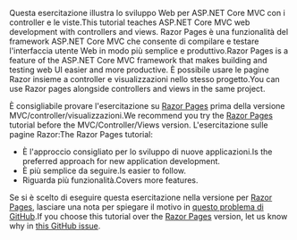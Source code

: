 <span data-ttu-id="da906-101">Questa esercitazione illustra lo sviluppo Web per ASP.NET Core MVC con i controller e le viste.</span><span class="sxs-lookup"><span data-stu-id="da906-101">This tutorial teaches ASP.NET Core MVC web development with controllers and views.</span></span> <span data-ttu-id="da906-102">Razor Pages è una funzionalità del framework ASP.NET Core MVC che consente di compilare e testare l'interfaccia utente Web in modo più semplice e produttivo.</span><span class="sxs-lookup"><span data-stu-id="da906-102">Razor Pages is a feature of the ASP.NET Core MVC framework that makes building and testing web UI easier and more productive.</span></span> <span data-ttu-id="da906-103">È possibile usare le pagine Razor insieme a controller e visualizzazioni nello stesso progetto.</span><span class="sxs-lookup"><span data-stu-id="da906-103">You can use Razor pages alongside controllers and views in the same project.</span></span>

<span data-ttu-id="da906-104">È consigliabile provare l'esercitazione su [Razor Pages](xref:tutorials/razor-pages/razor-pages-start) prima della versione MVC/controller/visualizzazioni.</span><span class="sxs-lookup"><span data-stu-id="da906-104">We recommend you try the [Razor Pages](xref:tutorials/razor-pages/razor-pages-start) tutorial before the MVC/Controller/Views version.</span></span> <span data-ttu-id="da906-105">L'esercitazione sulle pagine Razor:</span><span class="sxs-lookup"><span data-stu-id="da906-105">The Razor Pages tutorial:</span></span>

* <span data-ttu-id="da906-106">È l'approccio consigliato per lo sviluppo di nuove applicazioni.</span><span class="sxs-lookup"><span data-stu-id="da906-106">Is the preferred approach for new application development.</span></span>
* <span data-ttu-id="da906-107">È più semplice da seguire.</span><span class="sxs-lookup"><span data-stu-id="da906-107">Is easier to follow.</span></span>
* <span data-ttu-id="da906-108">Riguarda più funzionalità.</span><span class="sxs-lookup"><span data-stu-id="da906-108">Covers more features.</span></span>

<span data-ttu-id="da906-109">Se si è scelto di eseguire questa esercitazione nella versione per [Razor Pages](xref:tutorials/razor-pages/razor-pages-start), lasciare una nota per spiegare il motivo in [questo problema di GitHub](https://github.com/aspnet/Docs/issues/6146).</span><span class="sxs-lookup"><span data-stu-id="da906-109">If you choose this tutorial over the [Razor Pages](xref:tutorials/razor-pages/razor-pages-start) version, let us know why in [this GitHub issue](https://github.com/aspnet/Docs/issues/6146).</span></span>
